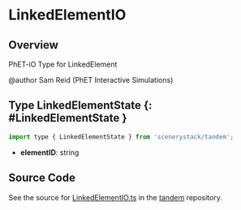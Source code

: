 # LinkedElementIO

## Overview

PhET-iO Type for LinkedElement

@author Sam Reid (PhET Interactive Simulations)

## Type LinkedElementState {: #LinkedElementState }


```js
import type { LinkedElementState } from 'scenerystack/tandem';
```


- **elementID**: <span style="color: hsla(calc(var(--md-hue) + 180deg),80%,40%,1);">string</span>




## Source Code

See the source for [LinkedElementIO.ts](https://github.com/phetsims/tandem/blob/main/js/LinkedElementIO.ts) in the [tandem](https://github.com/phetsims/tandem) repository.
